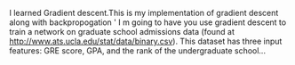 I learned Gradient descent.This is my implementation of gradient descent along with backpropogation
' I m going to have you use gradient descent to train a network on graduate school admissions data (found at http://www.ats.ucla.edu/stat/data/binary.csv). This dataset has three input features: GRE score, GPA, and the rank of the undergraduate school...



